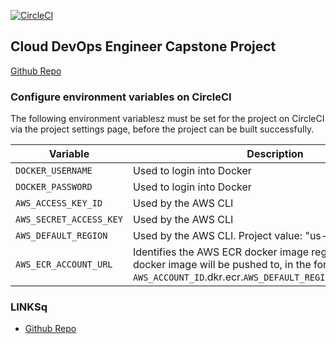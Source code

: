 [![CircleCI](https://circleci.com/gh/kumatrx/capstone-aws-cloud-devops.svg?style=svg)](https://circleci.com/gh/kumatrx/capstone-aws-cloud-devops/)

## Cloud DevOps Engineer Capstone Project

[Github Repo](https://github.com/kumatrx/capstone-aws-cloud-devops.git)

### Configure environment variables on CircleCI

The following environment variablesz must be set for the project on CircleCI via the project settings page, before the project can be built successfully.

| Variable                 | Description                                                                                                                                                     |
| ------------------------ | --------------------------------------------------------------------------------------------------------------------------------------------------------------- |
| `DOCKER_USERNAME`      | Used to login into Docker 
| `DOCKER_PASSWORD`      | Used to login into Docker  
| `AWS_ACCESS_KEY_ID`      | Used by the AWS CLI                                                                                                                                             |
| `AWS_SECRET_ACCESS_KEY ` | Used by the AWS CLI                                                                                                                                             |
| `AWS_DEFAULT_REGION`     | Used by the AWS CLI. Project value: "us-west-2"                                                                                                                 |
| `AWS_ECR_ACCOUNT_URL`            | Identifies the AWS ECR docker image registry that the docker image will be pushed to, in the format `AWS_ACCOUNT_ID`.dkr.ecr.`AWS_DEFAULT_REGION`.amazonaws.com |

### LINKSq

- [Github Repo](https://github.com/kumatrx/capstone-aws-cloud-devops.git)
